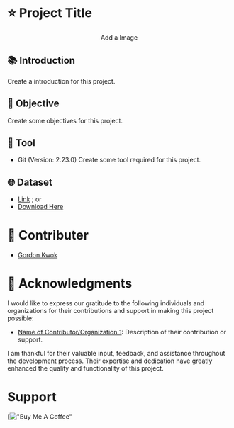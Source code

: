 # ⭐️ Project Title

<p align="center">
Add a Image
</p>

## 📚 Introduction
Create a introduction for this project.


## 🎯 Objective
Create some objectives for this project.



## 🔧 Tool
- Git (Version: 2.23.0)
Create some tool required for this project.


## 🌐 Dataset
- [Link](https) ; or
- [Download Here](https)



# 👥 Contributer
- [Gordon Kwok](https://www.linkedin.com/in/gordonkwokch/)



# 🤝 Acknowledgments

I would like to express our gratitude to the following individuals and organizations for their contributions and support in making this project possible:

- [Name of Contributor/Organization 1](https://example.com): Description of their contribution or support.

I am thankful for their valuable input, feedback, and assistance throughout the development process. Their expertise and dedication have greatly enhanced the quality and functionality of this project.



# Support
[!["Buy Me A Coffee"](https://www.buymeacoffee.com/gordonhei25)
